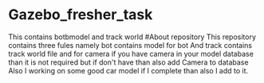 # Gazebo_fresher_task
This contains botbmodel and track world
#About repository
This repository contains three fules namely bot contains model for bot
And track contains track world file and for camera if you have camera in your model database than it is not required but if don't have than also add 
Camera to database 
Also I working on some good car model if I complete than also I add to it. 
